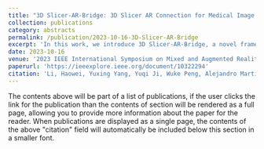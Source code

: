 ```yaml
---
title: "3D Slicer-AR-Bridge: 3D Slicer AR Connection for Medical Image Visualization and Interaction with AR-HMD"
collection: publications
category: abstracts
permalink: /publication/2023-10-16-3D-Slicer-AR-Bridge
excerpt: 'In this work, we introduce 3D Slicer-AR-Bridge, a novel framework taking advantage of open-source medical image processing software 3D Slicer and advanced AR developing toolkits, to enable fast generation of surgical AR applications with high performance, high extensibility, and transparent data flow. The bridge is first built upon a seamless medical data sharing interface supporting volumes, segmentations, models, and annotations, between 3D Slicer and Unity, together with corresponding visualization and interaction methods.'
date: 2023-10-16
venue: '2023 IEEE International Symposium on Mixed and Augmented Reality Adjunct (ISMAR-Adjunct)'
paperurl: 'https://ieeexplore.ieee.org/document/10322294'
citation: 'Li, Haowei, Yuxing Yang, Yuqi Ji, Wuke Peng, Alejandro Martin-Gomez, Wenqing Yan, Long Qian, Hui Ding, Zhe Zhao, and Guangzhi Wang. (2023). &quot;3D Slicer-AR-Bridge: 3D Slicer AR Connection for Medical Image Visualization and Interaction with AR-HMD.&quot; <i>In 2023 IEEE International Symposium on Mixed and Augmented Reality Adjunct (ISMAR-Adjunct)</i>. pp. 399-404.'
---
```


The contents above will be part of a list of publications, if the user clicks the link for the publication than the contents of section will be rendered as a full page, allowing you to provide more information about the paper for the reader. When publications are displayed as a single page, the contents of the above "citation" field will automatically be included below this section in a smaller font.
